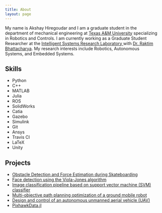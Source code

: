 ```yaml
---
title: About
layout: page
---
```


<p>My name is Akshay Hiregoudar and I am a graduate student in the department of mechanical engineering at <a href="https://tamu.edu">Texas A&M University</a> specializing in Robotics and Controls. I am currently working as a Graduate Student Researcher at the <a href="https://isrlab.github.io/">Intelligent Systems Research Laboratory </a> with <a href="https://engineering.tamu.edu/aerospace/profiles/rbhattacharya.html">Dr. Raktim Bhattacharya</a>. My research interests include Robotics, Autonomous Systems, and Embedded Systems.</p>

<p></p>

<h2>Skills</h2>

<ul class="skill-list">
	<li>Python</li>
	<li>C++</li>
	<li>MATLAB</li>
	<li>Julia</li>
	<li>ROS</li>
	<li>SolidWorks</li>
	<li>Catia</li>
	<li>Gazebo</li>
	<li>Simulink</li>
	<li>Git</li>
	<li>Ansys</li>
	<li>Travis CI</li>
	<li>LaTeX</li>
	<li>Unity</li>
</ul>

<h2>Projects</h2>

<ul>
	<li><a href="https://github.com/akshayhiregoudar/skateboard-obstacle-detection">Obstacle Detection and Force Estimation during Skateboarding</a></li>
	<li><a href="https://github.com/akshayhiregoudar/Face-Detector">Face detection using the Viola-Jones algorithm</a></li>
	<li><a href="https://github.com/akshayhiregoudar/Machine-Learning">Image classification pipeline based on support vector machine (SVM) classifier</a></li>
	<li><a href="https://github.com/akshayhiregoudar/Path-Planning-Robot">Multi-objective path planning optimization of a ground mobile robot</a></li>
	<li><a href="https://bmscemodularuav.weebly.com/">Design and control of an autonomous unmanned aerial vehicle (UAV)</a></li>
	<li><a href="https://github.com/akshayhiregoudar/PixhawkData.jl"> PixhawkData.jl</a></li>
</ul>
